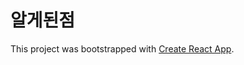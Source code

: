 # 알게된점 

This project was bootstrapped with [Create React App](https://github.com/facebook/create-react-app).
